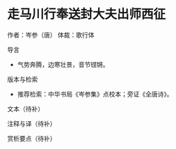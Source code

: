 # 走马川行奉送封大夫出师西征

作者：岑参（唐）
体裁：歌行体

导言
- 气势奔腾，边寒壮景，音节铿锵。

版本与检索
- 推荐检索：中华书局《岑参集》点校本；旁证《全唐诗》。

文本（待补）

注释与译（待补）

赏析要点（待补）